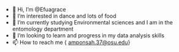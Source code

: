 - 👋 Hi, I’m @Efuagrace
- 👀 I’m interested in dance and lots of food
- 🌱 I’m currently studying Environmental sciences and I am in the entomology department
- 💞️ I’m looking to learn and progress in my data analysis skills
- 📫 How to reach me { amponsah.37@osu.edu}

<!---
Efuagrace/Efuagrace is a ✨ special ✨ repository because its `README.md` (this file) appears on your GitHub profile.
You can click the Preview link to take a look at your changes.
--->
